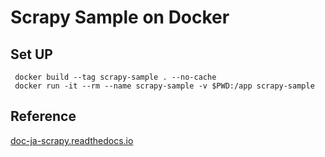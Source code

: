 # Scrapy Sample on Docker

## Set UP

```docker
 docker build --tag scrapy-sample . --no-cache
 docker run -it --rm --name scrapy-sample -v $PWD:/app scrapy-sample
```

## Reference

[doc-ja-scrapy.readthedocs.io](https://doc-ja-scrapy.readthedocs.io/ja/latest/intro/tutorial.html)